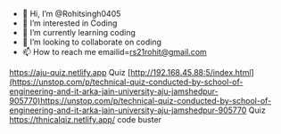- 👋 Hi, I’m @Rohitsingh0405
- 👀 I’m interested in Coding
- 🌱 I’m currently learning coding
- 💞️ I’m looking to collaborate on coding
- 📫 How to reach me emailid=rs21rohit@gmail.com

<!---
Rohitsingh0405/Rohitsingh0405 is a ✨ special ✨ repository because its `README.md` (this file) appears on your GitHub profile.
You can click the Preview link to take a look at your changes.
--->
https://aju-quiz.netlify.app
Quiz
[http://192.168.45.88:5/index.html](https://unstop.com/p/technical-quiz-conducted-by-school-of-engineering-and-it-arka-jain-university-aju-jamshedpur-905770)https://unstop.com/p/technical-quiz-conducted-by-school-of-engineering-and-it-arka-jain-university-aju-jamshedpur-905770
Quiz 
https://thnicalqiz.netlify.app/
code buster 

